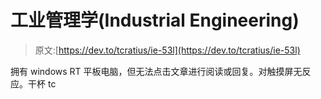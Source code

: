 # 工业管理学(Industrial Engineering)

> 原文:[https://dev.to/tcratius/ie-53l](https://dev.to/tcratius/ie-53l)

拥有 windows RT 平板电脑，但无法点击文章进行阅读或回复。对触摸屏无反应。干杯 tc